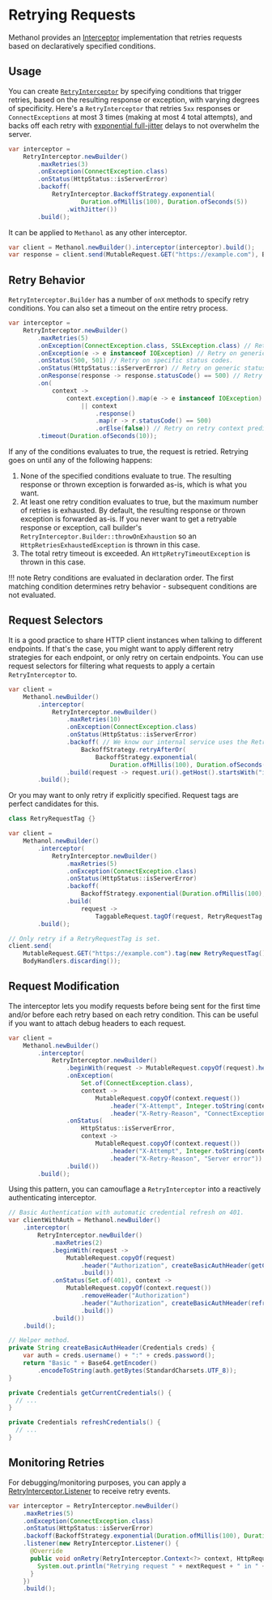 # Retrying Requests

Methanol provides an [Interceptor](./interceptors.md) implementation that retries requests based on declaratively specified conditions.

## Usage

You can create [`RetryInterceptor`](https://mizosoft.github.io/methanol/api/latest/methanol/com/github/mizosoft/methanol/RetryInterceptor.html) by specifying conditions that trigger retries, based on the resulting response or
exception, with varying degrees of specificity. Here's a `RetryInterceptor` that retries `5xx` responses or `ConnectExceptions` at most 3 times (making at most 4 total attempts),
and backs off each retry with [exponential full-jitter](https://aws.amazon.com/blogs/architecture/exponential-backoff-and-jitter/) delays to not overwhelm the server.

```java
var interceptor =
    RetryInterceptor.newBuilder()
        .maxRetries(3)
        .onException(ConnectException.class)
        .onStatus(HttpStatus::isServerError)
        .backoff(
            RetryInterceptor.BackoffStrategy.exponential(
                    Duration.ofMillis(100), Duration.ofSeconds(5))
                .withJitter())
        .build();
```

It can be applied to `Methanol` as any other interceptor.

```java
var client = Methanol.newBuilder().interceptor(interceptor).build();
var response = client.send(MutableRequest.GET("https://example.com"), BodyHandlers.ofString()); // Retry magic happens here.
```

## Retry Behavior

`RetryInterceptor.Builder` has a number of `onX` methods to specify retry conditions. You can also set a timeout on the entire retry process.

```java
var interceptor =
    RetryInterceptor.newBuilder()
        .maxRetries(5)
        .onException(ConnectException.class, SSLException.class) // Retry on exception classes.
        .onException(e -> e instanceof IOException) // Retry on generic exception predicates.
        .onStatus(500, 501) // Retry on specific status codes.
        .onStatus(HttpStatus::isServerError) // Retry on generic status predicates.
        .onResponse(response -> response.statusCode() == 500) // Retry on generic response predicates.
        .on(
            context ->
                context.exception().map(e -> e instanceof IOException).orElse(false)
                    || context
                        .response()
                        .map(r -> r.statusCode() == 500)
                        .orElse(false)) // Retry on retry context predicates.
        .timeout(Duration.ofSeconds(10));
```

If any of the conditions evaluates to true, the request is retried. Retrying goes on until any of the following happens:

  1. None of the specified conditions evaluate to true. The resulting response or thrown exception is forwarded as-is, which is what you want.
  2. At least one retry condition evaluates to true, but the maximum number of retries is exhausted. By default, the resulting response or thrown exception is forwarded as-is. If you never want to get a retryable response or exception, call builder's `RetryInterceptor.Builder::throwOnExhaustion` so an `HttpRetriesExhaustedException` is thrown in this case.
  3. The total retry timeout is exceeded. An `HttpRetryTimeoutException` is thrown in this case.

!!! note
    Retry conditions are evaluated in declaration order. The first matching condition determines retry behavior - subsequent conditions are not evaluated.

## Request Selectors

It is a good practice to share HTTP client instances when talking to different endpoints. If that's the case, you might want to apply
different retry strategies for each endpoint, or only retry on certain endpoints. You can use request selectors for filtering what requests
to apply a certain `RetryInterceptor` to.

```java
var client =
    Methanol.newBuilder()
        .interceptor(
            RetryInterceptor.newBuilder()
                .maxRetries(10)
                .onException(ConnectException.class)
                .onStatus(HttpStatus::isServerError)
                .backoff( // We know our internal service uses the Retry-After header, so use that for backing off.
                    BackoffStrategy.retryAfterOr(
                        BackoffStrategy.exponential(
                            Duration.ofMillis(100), Duration.ofSeconds(10))))
                .build(request -> request.uri().getHost().startsWith("internal.")))
        .build();
```

Or you may want to only retry if explicitly specified. Request tags are perfect candidates for this.

```java
class RetryRequestTag {}

var client =
    Methanol.newBuilder()
        .interceptor(
            RetryInterceptor.newBuilder()
                .maxRetries(5)
                .onException(ConnectException.class)
                .onStatus(HttpStatus::isServerError)
                .backoff(
                    BackoffStrategy.exponential(Duration.ofMillis(100), Duration.ofSeconds(10)))
                .build(
                    request ->
                        TaggableRequest.tagOf(request, RetryRequestTag.class).isPresent()))
        .build();

// Only retry if a RetryRequestTag is set.
client.send(
    MutableRequest.GET("https://example.com").tag(new RetryRequestTag()),
    BodyHandlers.discarding());
```

## Request Modification

The interceptor lets you modify requests before being sent for the first time and/or before each retry based on each retry condition.
This can be useful if you want to attach debug headers to each request.

```java
var client =
    Methanol.newBuilder()
        .interceptor(
            RetryInterceptor.newBuilder()
                .beginWith(request -> MutableRequest.copyOf(request).header("X-Attempt", "1")) // Modifies request before FIRST attempt (not retries)
                .onException(
                    Set.of(ConnectException.class),
                    context ->
                        MutableRequest.copyOf(context.request())
                            .header("X-Attempt", Integer.toString(context.retryCount() + 1))
                            .header("X-Retry-Reason", "ConnectException"))
                .onStatus(
                    HttpStatus::isServerError,
                    context ->
                        MutableRequest.copyOf(context.request())
                            .header("X-Attempt", Integer.toString(context.retryCount() + 1))
                            .header("X-Retry-Reason", "Server error"))
                .build())
        .build();
```

Using this pattern, you can camouflage a `RetryInterceptor` into a reactively authenticating interceptor.

```java
// Basic Authentication with automatic credential refresh on 401.
var clientWithAuth = Methanol.newBuilder()
    .interceptor(
        RetryInterceptor.newBuilder()
            .maxRetries(2)
            .beginWith(request ->
                MutableRequest.copyOf(request)
                    .header("Authorization", createBasicAuthHeader(getCurrentCredentials()))
                    .build())
            .onStatus(Set.of(401), context ->
                MutableRequest.copyOf(context.request())
                    .removeHeader("Authorization")
                    .header("Authorization", createBasicAuthHeader(refreshCredentials()))
                    .build())
            .build())
    .build();

// Helper method.
private String createBasicAuthHeader(Credentials creds) {
    var auth = creds.username() + ":" + creds.password();
    return "Basic " + Base64.getEncoder()
        .encodeToString(auth.getBytes(StandardCharsets.UTF_8));
}

private Credentials getCurrentCredentials() {
  // ...
}

private Credentials refreshCredentials() {
  // ...
}
```

## Monitoring Retries

For debugging/monitoring purposes, you can apply a [RetryInterceptor.Listener](https://mizosoft.github.io/methanol/api/latest/methanol/com/github/mizosoft/methanol/RetryInterceptor.Listener.html) to receive retry events.

```java
var interceptor = RetryInterceptor.newBuilder()
    .maxRetries(5)
    .onException(ConnectException.class)
    .onStatus(HttpStatus::isServerError)
    .backoff(BackoffStrategy.exponential(Duration.ofMillis(100), Duration.ofSeconds(10)))
    .listener(new RetryInterceptor.Listener() {
      @Override
      public void onRetry(RetryInterceptor.Context<?> context, HttpRequest nextRequest, Duration delay) {
        System.out.println("Retrying request " + nextRequest + " in " + delay);
      }
    })
    .build();
```
